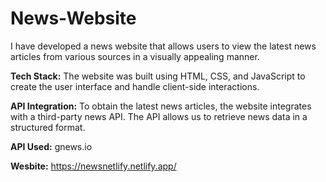 # News-Website

I have developed a news website that allows users to view the latest news articles from various sources in a visually appealing manner.

**Tech Stack:**
The website was built using HTML, CSS, and JavaScript to create the user interface and handle client-side interactions.

**API Integration:**
To obtain the latest news articles, the website integrates with a third-party news API. The API allows us to retrieve news data in a structured format.

**API Used:** gnews.io

**Wesbite:** https://newsnetlify.netlify.app/

